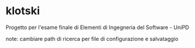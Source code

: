 # klotski
Progetto per l'esame finale di Elementi di Ingegneria del Software - UniPD

note: cambiare path di ricerca per file di configurazione e salvataggio
